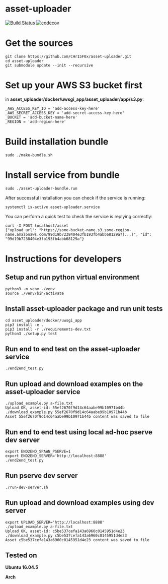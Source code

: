 # asset-uploader

[![Build Status](https://travis-ci.com/CHr15F0x/asset-uploader.svg?token=hWa4W6EnvgUqM3Wa4JzH&branch=master)](https://travis-ci.com/CHr15F0x/asset-uploader) [![codecov](https://codecov.io/gh/CHr15F0x/asset-uploader/branch/master/graph/badge.svg)](https://codecov.io/gh/CHr15F0x/asset-uploader)
# Get the sources
```
git clone https://github.com/CHr15F0x/asset-uploader.git
cd asset-uploader
git submodule update --init --recursive
```
# Set up your AWS S3 bucket first
in __asset_uploader/docker/uwsgi_app/asset_uploader/app/s3.py__:
```
_AWS_ACCESS_KEY_ID = 'add-access-key-here'
_AWS_SECRET_ACCESS_KEY = 'add-secret-access-key-here'
_BUCKET = 'add-bucket-name-here'
_REGION = 'add-region-here'
```
# Build installation bundle

```
sudo ./make-bundle.sh
```

# Install service from bundle
```
sudo ./asset-uploader-bundle.run
```
After successful installation you can check if the service is running:
```
systemctl is-active asset-uploader.service
```
You can perform a quick test to check the service is replying correctly:
```
curl -X POST localhost/asset
{"upload_url": "https://some-bucket-name.s3.some-region-name.amazonaws.com/99d19b7238404e3fb193fb4abb68129a?(...)", "id": "99d19b7238404e3fb193fb4abb68129a"}
```

# Instructions for developers
## Setup and run python virtual environment

```
python3 -m venv ./venv
source ./venv/bin/activate
```
## Install asset-uploader package and run unit tests
```
cd asset_uploader/docker/uwsgi_app
pip3 install -e .
pip3 install -r ./requirements-dev.txt 
python3 ./setup.py test
```
## Run end to end test on the asset-uploader service
```
./end2end_test.py
```
## Run upload and download examples on the asset-uploader service
```
./upload_example.py a-file.txt 
Upload OK, asset-id: 55ef2670f9d14c64aabe99b10971b44b
./download_example.py 55ef2670f9d14c64aabe99b10971b44b
Asset 55ef2670f9d14c64aabe99b10971b44b content was saved to file
```
## Run end to end test using local ad-hoc pserve dev server
```
export END2END_SPAWN_PSERVE=1
export END2END_SERVER='http://localhost:8888'
./end2end_test.py
```
## Run pserve dev server
```
./run-dev-server.sh
```
## Run upload and download examples using dev server
```
export UPLOAD_SERVER='http://localhost:8888'
./upload_example.py a-file.txt 
Upload OK, asset-id: c5be537cefa143a6960c0145951d4e23
./download_example.py c5be537cefa143a6960c0145951d4e23
Asset c5be537cefa143a6960c0145951d4e23 content was saved to file
```
## Tested on
__Ubuntu 16.04.5__

__Arch__

